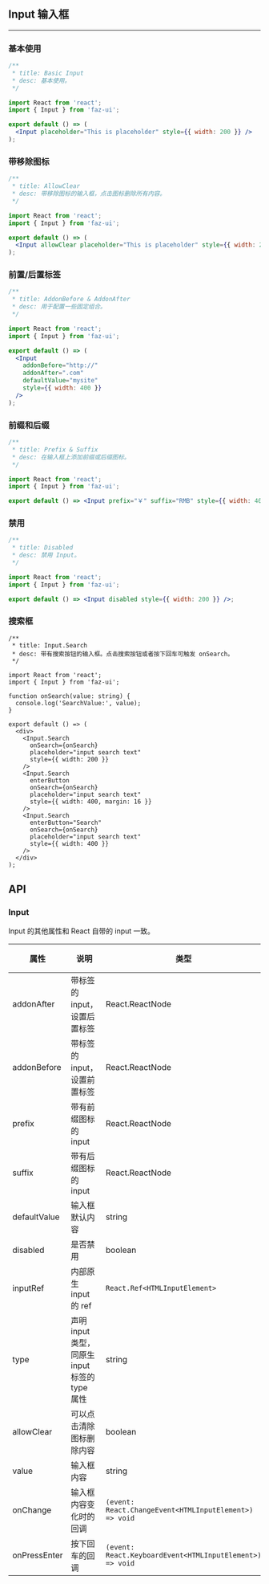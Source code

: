 ## Input 输入框

---

### 基本使用

```jsx
/**
 * title: Basic Input
 * desc: 基本使用。
 */

import React from 'react';
import { Input } from 'faz-ui';

export default () => (
  <Input placeholder="This is placeholder" style={{ width: 200 }} />
);
```

### 带移除图标

```jsx
/**
 * title: AllowClear
 * desc: 带移除图标的输入框，点击图标删除所有内容。
 */

import React from 'react';
import { Input } from 'faz-ui';

export default () => (
  <Input allowClear placeholder="This is placeholder" style={{ width: 200 }} />
);
```

### 前置/后置标签

```jsx
/**
 * title: AddonBefore & AddonAfter
 * desc: 用于配置一些固定组合。
 */

import React from 'react';
import { Input } from 'faz-ui';

export default () => (
  <Input
    addonBefore="http://"
    addonAfter=".com"
    defaultValue="mysite"
    style={{ width: 400 }}
  />
);
```

### 前缀和后缀

```jsx
/**
 * title: Prefix & Suffix
 * desc: 在输入框上添加前缀或后缀图标。
 */

import React from 'react';
import { Input } from 'faz-ui';

export default () => <Input prefix="￥" suffix="RMB" style={{ width: 400 }} />;
```

### 禁用

```jsx
/**
 * title: Disabled
 * desc: 禁用 Input。
 */

import React from 'react';
import { Input } from 'faz-ui';

export default () => <Input disabled style={{ width: 200 }} />;
```

### 搜索框

```tsx
/**
 * title: Input.Search
 * desc: 带有搜索按钮的输入框。点击搜索按钮或者按下回车可触发 onSearch。
 */

import React from 'react';
import { Input } from 'faz-ui';

function onSearch(value: string) {
  console.log('SearchValue:', value);
}

export default () => (
  <div>
    <Input.Search
      onSearch={onSearch}
      placeholder="input search text"
      style={{ width: 200 }}
    />
    <Input.Search
      enterButton
      onSearch={onSearch}
      placeholder="input search text"
      style={{ width: 400, margin: 16 }}
    />
    <Input.Search
      enterButton="Search"
      onSearch={onSearch}
      placeholder="input search text"
      style={{ width: 400 }}
    />
  </div>
);
```

<!-- ### 文本域

```jsx
/**
 * title: Input.TextArea
 * desc: 用于多行输入。
 */

import React from 'react';
import { Input } from 'faz-ui';

export default () =>
  <Input.TextArea
    rows={4}
    placeholder="This is placeholder"
    style={{ width: 400 }}
  />
```
### 密码框

```jsx
/**
 * title: Input.Password
 * desc: 密码框。使用 Input.Password 时，suffix 和 type 属性将失效。
 */

import React from 'react';
import { Input } from 'faz-ui';
import { BsLock, BsUnlock } from 'react-icons/ai';

export default () => <Input.Password placeholder="Enter your Password" style={{ width: 200 }}/>
```

### 内容长度限制

```jsx
/**
 * title: Input.Limit
 * desc: 限制输入长度的输入框。
 */

import React from 'react';
import { Input } from 'faz-ui';

export default () => <Input.Limit maxLength={4} placeholder="Enter up to 4 characters" style={{ width: 200 }}/>
``` -->

## API

### Input

Input 的其他属性和 React 自带的 input 一致。

| 属性         | 说明                                           | 类型                                                     | 默认值 |
| ------------ | ---------------------------------------------- | -------------------------------------------------------- | ------ |
| addonAfter   | 带标签的 input，设置后置标签                   | React.ReactNode                                          | -      |
| addonBefore  | 带标签的 input，设置前置标签                   | React.ReactNode                                          | -      |
| prefix       | 带有前缀图标的 input                           | React.ReactNode                                          | -      |
| suffix       | 带有后缀图标的 input                           | React.ReactNode                                          | -      |
| defaultValue | 输入框默认内容                                 | string                                                   | -      |
| disabled     | 是否禁用                                       | boolean                                                  | false  |
| inputRef     | 内部原生 input 的 ref                          | `React.Ref<HTMLInputElement>`                            | -      |
| type         | 声明 input 类型，同原生 input 标签的 type 属性 | string                                                   | text   |
| allowClear   | 可以点击清除图标删除内容                       | boolean                                                  | false  |
| value        | 输入框内容                                     | string                                                   | -      |
| onChange     | 输入框内容变化时的回调                         | `(event: React.ChangeEvent<HTMLInputElement>) => void`   | -      |
| onPressEnter | 按下回车的回调                                 | `(event: React.KeyboardEvent<HTMLInputElement>) => void` | -      |

<!--
### Input.TextArea

Input.TextArea 的其他属性和浏览器自带的 textarea 一致。

| 属性       | 说明  | 类型   | 默认值 |
| --------- | ----- | ------ | --    |
| defaultValue | 输入框默认内容	| string | - |
| value | 输入框内容 | string | - |
| onChange | 输入框内容变化时的回调 | `(event: React.ChangeEvent<HTMLTextAreaElement>) => void` | - |
| onPressEnter | 按下回车的回调 | `(event: React.KeyboardEvent<HTMLTextAreaElement>) => void` | - |
| onResize | TextArea 大小变化时的回调 | `(width: number, height: number) => void` | - |

### Input.Search

其余属性和 Input 一致。

| 属性       | 说明  | 类型   | 默认值 |
| --------- | ----- | ------ | --    |
| enterButton | 是否有确认按钮，可设为按钮文字。该属性会与 addonAfter 冲突。| `boolean | React.ReactNode` | false |
| onSearch | 点击搜索或按下回车键时的回调	| `(value: string, event: React.KeyboardEvent<HTMLInputElement>) => void` | - |

### Input.Password

其余属性和 Input 一致。

| 属性       | 说明  | 类型   | 默认值 |
| --------- | ----- | ------ | --    |
| visibilityToggle | 是否显示切换按钮 | boolean | true |
| visibleIcon | 自定义显示密码 Icon | React.ReactNode | - |
| invisibleIcon | 自定义隐藏密码 Icon | React.ReactNode | - |

### Input.Limit

其余属性和 Input 一致。

| 属性       | 说明  | 类型   | 默认值 |
| --------- | ----- | ------ | --    |
| maxLength | 内容的最大长度 | number | 0 | -->

